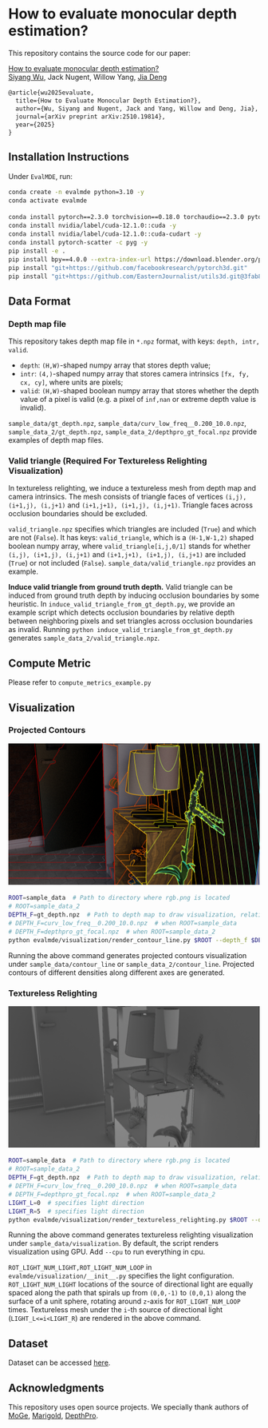 # How to evaluate monocular depth estimation?
This repository contains the source code for our paper:

[How to evaluate monocular depth estimation?](https://arxiv.org/abs/2510.19814)<br/>
[Siyang Wu](https://nj-wusiyang.github.io/), Jack Nugent, Willow Yang, [Jia Deng](https://www.cs.princeton.edu/~jiadeng/)

```
@article{wu2025evaluate,
  title={How to Evaluate Monocular Depth Estimation?},
  author={Wu, Siyang and Nugent, Jack and Yang, Willow and Deng, Jia},
  journal={arXiv preprint arXiv:2510.19814},
  year={2025}
}
```

## Installation Instructions
Under `EvalMDE`, run:
```bash
conda create -n evalmde python=3.10 -y
conda activate evalmde

conda install pytorch==2.3.0 torchvision==0.18.0 torchaudio==2.3.0 pytorch-cuda=12.1 -c pytorch -c nvidia -y
conda install nvidia/label/cuda-12.1.0::cuda -y
conda install nvidia/label/cuda-12.1.0::cuda-cudart -y
conda install pytorch-scatter -c pyg -y
pip install -e .
pip install bpy==4.0.0 --extra-index-url https://download.blender.org/pypi/
pip install "git+https://github.com/facebookresearch/pytorch3d.git"
pip install "git+https://github.com/EasternJournalist/utils3d.git@3fab839f0be9931dac7c8488eb0e1600c236e183"
```

## Data Format
### Depth map file
This repository takes depth map file in `*.npz` format, with keys: `depth, intr, valid`.
+ `depth`: `(H,W)`-shaped numpy array that stores depth value;
+ `intr`: `(4,)`-shaped numpy array that stores camera intrinsics `[fx, fy, cx, cy]`, where units are pixels;
+ `valid`: `(H,W)`-shaped boolean numpy array that stores whether the depth value of a pixel is valid (e.g. a pixel of `inf,nan` or extreme depth value is invalid).

`sample_data/gt_depth.npz`, `sample_data/curv_low_freq__0.200_10.0.npz`, `sample_data_2/gt_depth.npz`, `sample_data_2/depthpro_gt_focal.npz` provide examples of depth map files.
### Valid triangle (Required For Textureless Relighting Visualization)
In textureless relighting, we induce a textureless mesh from depth map and camera intrinsics. The mesh consists of triangle faces of vertices `(i,j), (i+1,j), (i,j+1)` and `(i+1,j+1), (i+1,j), (i,j+1)`.
Triangle faces across occlusion boundaries should be excluded.

`valid_triangle.npz` specifies which triangles are included (`True`) and which are not (`False`). 
It has keys: `valid_triangle`, which is a `(H-1,W-1,2)` shaped boolean numpy array, where `valid_triangle[i,j,0/1]` stands for whether `(i,j), (i+1,j), (i,j+1)` and `(i+1,j+1), (i+1,j), (i,j+1)` are included (`True`) or not included (`False`).
`sample_data/valid_triangle.npz` provides an example.

**Induce valid triangle from ground truth depth.** Valid triangle can be induced from ground truth depth by inducing occlusion boundaries by some heuristic.
In `induce_valid_triangle_from_gt_depth.py`, we provide an example script which detects occlusion boundaries by relative depth between neighboring pixels and set triangles across occlusion boundaries as invalid.
Running `python induce_valid_triangle_from_gt_depth.py` generates `sample_data_2/valid_triangle.npz`. 

## Compute Metric
Please refer to `compute_metrics_example.py`

## Visualization
### Projected Contours

<img src="images/projected_contours.png">

```bash
ROOT=sample_data  # Path to directory where rgb.png is located
# ROOT=sample_data_2
DEPTH_F=gt_depth.npz  # Path to depth map to draw visualization, relative to $ROOT 
# DEPTH_F=curv_low_freq__0.200_10.0.npz  # when ROOT=sample_data
# DEPTH_F=depthpro_gt_focal.npz  # when ROOT=sample_data_2
python evalmde/visualization/render_contour_line.py $ROOT --depth_f $DEPTH_F
```
Running the above command generates projected contours visualization under `sample_data/contour_line` or `sample_data_2/contour_line`.
Projected contours of different densities along different axes are generated.
### Textureless Relighting

<img src="images/textureless_relighting.png">

```bash
ROOT=sample_data  # Path to directory where rgb.png is located
# ROOT=sample_data_2
DEPTH_F=gt_depth.npz  # Path to depth map to draw visualization, relative to $ROOT 
# DEPTH_F=curv_low_freq__0.200_10.0.npz  # when ROOT=sample_data
# DEPTH_F=depthpro_gt_focal.npz  # when ROOT=sample_data_2
LIGHT_L=0  # specifies light direction
LIGHT_R=5  # specifies light direction
python evalmde/visualization/render_textureless_relighting.py $ROOT --depth_f $DEPTH_F --light_l $LIGHT_L --light_r $LIGHT_R
```
Running the above command generates textureless relighting visualization under `sample_data/visualization`.
By default, the script renders visualization using GPU. Add `--cpu` to run everything in cpu.

`ROT_LIGHT_NUM_LIGHT,ROT_LIGHT_NUM_LOOP` in `evalmde/visualization/__init__.py` specifies the light configuration. 
`ROT_LIGHT_NUM_LIGHT` locations of the source of directional light are equally spaced along the path that spirals up from `(0,0,-1)` to `(0,0,1)` along the surface of a unit sphere, rotating around `z`-axis for `ROT_LIGHT_NUM_LOOP` times.
Textureless mesh under the `i`-th source of directional light (`LIGHT_L<=i<LIGHT_R`) are rendered in the above command.

## Dataset
Dataset can be accessed [here](https://drive.google.com/drive/folders/1amzb6KyF2USFQ5W4CeYKFCh1F-yOQsmp?usp=sharing).

## Acknowledgments
This repository uses open source projects. We specially thank authors of [MoGe](https://github.com/microsoft/MoGe), [Marigold](https://github.com/prs-eth/Marigold), [DepthPro](https://github.com/apple/ml-depth-pro).